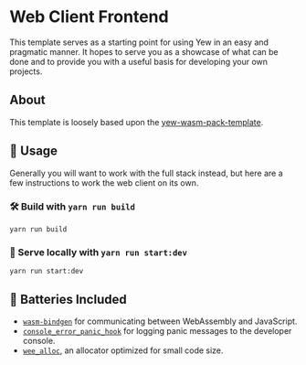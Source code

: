 # Web Client Frontend

This template serves as a starting point for using Yew in an easy and pragmatic manner. It hopes to serve you as a showcase of what can be done and to provide you with a useful basis for developing your own projects.

## About

This template is loosely based upon the [yew-wasm-pack-template](https://github.com/yewstack/yew-wasm-pack-template).

## 🚴 Usage

Generally you will want to work with the full stack instead, but here are a few instructions to work the web client on its own.

### 🛠️ Build with `yarn run build`

```
yarn run build
```

### 🔬 Serve locally with `yarn run start:dev`

```
yarn run start:dev
```

## 🔋 Batteries Included

- [`wasm-bindgen`](https://github.com/rustwasm/wasm-bindgen) for communicating
  between WebAssembly and JavaScript.
- [`console_error_panic_hook`](https://github.com/rustwasm/console_error_panic_hook)
  for logging panic messages to the developer console.
- [`wee_alloc`](https://github.com/rustwasm/wee_alloc), an allocator optimized
  for small code size.
